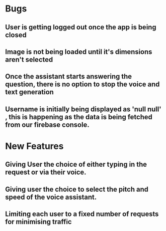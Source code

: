 <h1>Bugs</h1>

<h2>User is getting logged out once the app is being closed</h2>

<h2>Image is not being loaded until it's dimensions aren't selected</h2>

<h2>Once the assistant starts answering the question, there is no option to stop the voice and text generation</h2>

<h2>Username is initially being displayed as 'null null' , this is happening as the data is being fetched from our firebase console.
  
  
<h1>New Features</h1>
  
  <h2> Giving User the choice of either typing in the request or via their voice. </h2>
  
  <h2> Giving user the choice to select the pitch and speed of the voice assistant. </h2>
  
  <h2> Limiting each user to a fixed number of requests for minimising traffic </h2>
